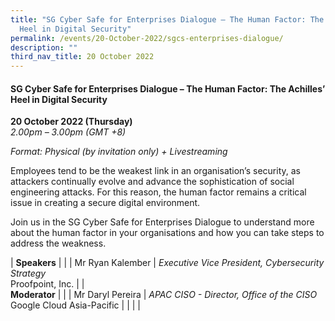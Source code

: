 ```yaml
---
title: "SG Cyber Safe for Enterprises Dialogue – The Human Factor: The Achilles’
  Heel in Digital Security"
permalink: /events/20-October-2022/sgcs-enterprises-dialogue/
description: ""
third_nav_title: 20 October 2022
---
```

#### **SG Cyber Safe for Enterprises Dialogue – The Human Factor: The Achilles’ Heel in Digital Security**
 
**20 October 2022 (Thursday)**  
*2.00pm – 3.00pm (GMT +8)*

*Format: Physical (by invitation only) + Livestreaming*

Employees tend to be the weakest link in an organisation’s security, as attackers continually evolve and advance the sophistication of social engineering attacks. For this reason, the human factor remains a critical issue in creating a secure digital environment. 

Join us in the SG Cyber Safe for Enterprises Dialogue to understand more about the human factor in your organisations and how you can take steps to address the weakness.

| **Speakers**    |                                                              |
| Mr Ryan Kalember  | *Executive Vice President, Cybersecurity Strategy*<br>Proofpoint, Inc.                  |
| <br> **Moderator**          |                                                              |
| Mr Daryl Pereira  | *APAC CISO - Director, Office of the CISO*<br>Google Cloud Asia-Pacific                  |
| | |
